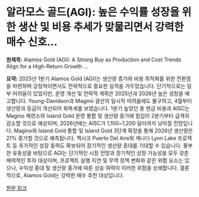 # 알라모스 골드(AGI): 높은 수익률 성장을 위한 생산 및 비용 추세가 맞물리면서 강력한 매수 신호…

**원제목:** Alamos Gold (AGI): A Strong Buy as Production and Cost Trends Align for a High-Return Growth ...

**요약:** 2025년 1분기 Alamos Gold (AGI)는 생산량 증가와 비용 최적화를 위한 전환점을 마련하며 긍정적이면서도 전략적으로 중요한 실적을 거두었습니다.  단기적으로는 일부 어려움이 있었지만, 운영 개선 및 전략적 계획은 2025년과 2026년 높은 성장을 예고합니다. Young-Davidson과 Magino 광산의 일시적 어려움에도 불구하고, 4월부터 생산량과 등급이 개선되어 회복세를 보였습니다.  1분기 높았던 총 현금 비용과 AISC는 Magino 제련소와 Island Gold 운영 통합 및 생산량 증가에 힘입어 2분기부터 급격히 감소할 것으로 예상되며, 2026년에는 AISC가 1,100~1,200 달러까지 낮아질 전망입니다.  Magino와 Island Gold 통합 및 Island Gold 3단계 확장을 통해 2026년 생산량은 21% 증가할 것으로 예측됩니다.  멕시코 Puerto Del Aire와 캐나다 Lynn Lake 프로젝트 등 추가적인 성장 동력도 확보되어 장기적인 생산량 증대를 기대할 수 있습니다.  풍부한 유동성을 바탕으로  AGI는 단기적인 시장 전망과 장기적인 성장 가능성을 모두 갖춘 매력적인 투자 대상이며,  프로젝트 실행 지연 및 무역 정책 변화와 같은 위험 요소는 있으나, 수익성 증대 및 생산량 증가에 따른 상승 여력이 이러한 위험을 상쇄합니다.  결론적으로, Alamos Gold는 강력한 매수 추천 대상입니다.

[원문 링크](https://www.ainvest.com/news/alamos-gold-agi-strong-buy-production-cost-trends-align-high-return-growth-story-2507/)
